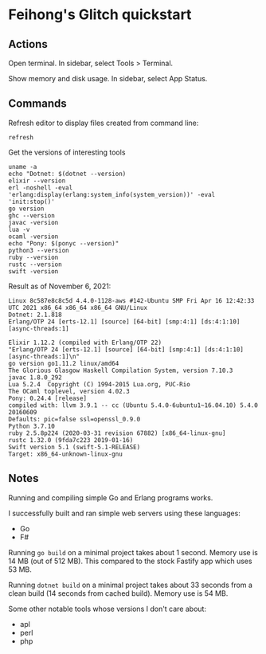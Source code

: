 # Feihong's Glitch quickstart

## Actions

Open terminal. In sidebar, select Tools > Terminal.

Show memory and disk usage. In sidebar, select App Status.

## Commands

Refresh editor to display files created from command line:

    refresh

Get the versions of interesting tools

```
uname -a
echo "Dotnet: $(dotnet --version)
elixir --version
erl -noshell -eval 'erlang:display(erlang:system_info(system_version))' -eval 'init:stop()'
go version
ghc --version
javac -version
lua -v
ocaml -version
echo "Pony: $(ponyc --version)"
python3 --version
ruby --version
rustc --version
swift -version
```

Result as of November 6, 2021:

```
Linux 8c587e8c8c5d 4.4.0-1128-aws #142-Ubuntu SMP Fri Apr 16 12:42:33 UTC 2021 x86_64 x86_64 x86_64 GNU/Linux
Dotnet: 2.1.818
Erlang/OTP 24 [erts-12.1] [source] [64-bit] [smp:4:1] [ds:4:1:10] [async-threads:1]

Elixir 1.12.2 (compiled with Erlang/OTP 22)
"Erlang/OTP 24 [erts-12.1] [source] [64-bit] [smp:4:1] [ds:4:1:10] [async-threads:1]\n"
go version go1.11.2 linux/amd64
The Glorious Glasgow Haskell Compilation System, version 7.10.3
javac 1.8.0_292
Lua 5.2.4  Copyright (C) 1994-2015 Lua.org, PUC-Rio
The OCaml toplevel, version 4.02.3
Pony: 0.24.4 [release]
compiled with: llvm 3.9.1 -- cc (Ubuntu 5.4.0-6ubuntu1~16.04.10) 5.4.0 20160609
Defaults: pic=false ssl=openssl_0.9.0
Python 3.7.10
ruby 2.5.8p224 (2020-03-31 revision 67882) [x86_64-linux-gnu]
rustc 1.32.0 (9fda7c223 2019-01-16)
Swift version 5.1 (swift-5.1-RELEASE)
Target: x86_64-unknown-linux-gnu
```

## Notes

Running and compiling simple Go and Erlang programs works. 

I successfully built and ran simple web servers using these languages:

- Go
- F#

Running `go build` on a minimal project takes about 1 second. Memory use is 14 MB (out of 512 MB). This compared to the stock Fastify app which uses 53 MB.

Running `dotnet build` on a minimal project takes about 33 seconds from a clean build (14 seconds from cached build). Memory use is 54 MB.

Some other notable tools whose versions I don't care about:

- apl
- perl
- php
